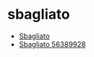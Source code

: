 # sbagliato

 * [Sbagliato](../../index/s/sbagliato-56389928.json)
 * [Sbagliato 56389928](../../index/s/sbagliato-56389928.json)
